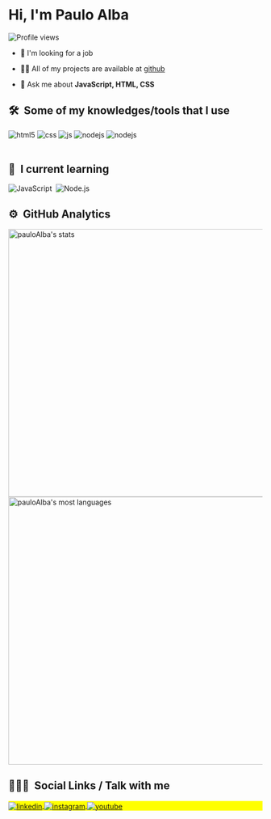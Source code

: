 <h1 align="left">Hi, I'm Paulo Alba</h1>
<p align="left"> <img src="https://komarev.com/ghpvc/?username=pauloAlba&color=yellow" alt="Profile views" /> </p>


<!-- <img align="right" height="590em" src="https://raw.githubusercontent.com/gist/pauloAlba/b0cf63ae67481e3bc74506d1aa4547fa/raw/53c2e4955da32db64001099607121c809be381f0/githubcard.svg"/>
<h1 align="left">Hi <img src="https://raw.githubusercontent.com/kaueMarques/kaueMarques/master/hi.gif" width="30px">, I'm Paulo Alba</h1>
<p align="left"> <img src="https://komarev.com/ghpvc/?username=pauloAlba&color=yellow" alt="Profile views" /> </p>
-->

<!-- - 🔥 Web Developer & Instructor focused on helping people start programming -->

- 🔭 I'm looking for a job

- 👨‍💻 All of my projects are available at [github](https://github.com/pauloAlba)

- 💬 Ask me about **JavaScript, HTML, CSS**

<!-- - ⚡ Fun fact **Oneye 😜** -->

## 🛠 &nbsp;Some of my knowledges/tools that I use
<div style="display: inline_block">
  <img align="center" alt="html5" src="https://img.shields.io/badge/HTML5-E34F26?style=for-the-badge&logo=html5&logoColor=white" />
  <img align="center" alt="css" src="https://img.shields.io/badge/CSS3-1572B6?style=for-the-badge&logo=css3&logoColor=white" />
  <img align="center" alt="js" src="https://img.shields.io/badge/JavaScript-F7DF1E?style=for-the-badge&logo=javascript&logoColor=black" />
  <img align="center" alt="nodejs" src="https://img.shields.io/badge/Node.js-43853D?style=for-the-badge&logo=node.js&logoColor=white" />
  <img align="center" alt="nodejs" src="https://img.shields.io/badge/-Git-05122A?style=for-the-badge&logo=node.js&logoColor=white" />
</div><br/>

## 📖 &nbsp;I current learning
![JavaScript](https://img.shields.io/badge/-JavaScript-05122A?style=flat&logo=javascript)&nbsp;
![Node.js](https://img.shields.io/badge/-Node.js-05122A?style=flat&logo=node.js)&nbsp;



<!-- 
![Node.js](https://img.shields.io/badge/-Node.js-05122A?style=flat&logo=node.js)&nbsp;
![React](https://img.shields.io/badge/-React-05122A?style=flat&logo=react)&nbsp;

![Markdown](https://img.shields.io/badge/-Markdown-05122A?style=flat&logo=markdown)&nbsp;
![Visual Studio Code](https://img.shields.io/badge/-Visual%20Studio%20Code-05122A?style=flat&logo=visual-studio-code&logoColor=007ACC)&nbsp;
![PostgreSQL](https://img.shields.io/badge/-PostgreSQL-05122A?style=flat&logo=postgresql)&nbsp;
![SQLite](https://img.shields.io/badge/-SQLite-05122A?style=flat&logo=sqlite)&nbsp;
-->

## ⚙️ &nbsp;GitHub Analytics

<p align="left">
<img width="530em" src="https://github-readme-stats.vercel.app/api?username=pauloAlba&show_icons=true&theme=vision-friendly-dark" alt="pauloAlba's stats"/>
<img width="530em" src="https://github-readme-stats.vercel.app/api/top-langs/?username=pauloAlba&layout=compact&theme=vision-friendly-dark" alt="pauloAlba's most languages"/>
</p>


## 👩🏻‍🦲 &nbsp;Social Links / Talk with me

<p align="left" style="background:yellow">

<a href="https://www.linkedin.com/in/paulo-alba-9b4347165/" target="_blank">
  <img align="center" src="https://img.shields.io/badge/-pauloalba-05122A?style=flat&logo=linkedin" alt="linkedin"/>
</a>
<a href="https://instagram.com/prolialba" target="_blank">
 <img align="center" src="https://img.shields.io/badge/-pauloalba-05122A?style=flat&logo=instagram" alt="instagram"/>
</a>
<a href="https://youtube.com/pauloalba" target="_blank">
 <img align="center" src="https://img.shields.io/badge/-pauloalba-05122A?style=flat&logo=youtube" alt="youtube"/>
</a>
</p>

